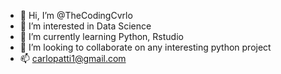 - 👋 Hi, I’m @TheCodingCvrlo
- 👀 I’m interested in Data Science
- 🌱 I’m currently learning Python, Rstudio
- 💞️ I’m looking to collaborate on any interesting python project
- 📫 carlopatti1@gmail.com
     

<!---
TheCodingCvrlo/TheCodingCvrlo is a ✨ special ✨ repository because its `README.md` (this file) appears on your GitHub profile.
You can click the Preview link to take a look at your changes.
--->
